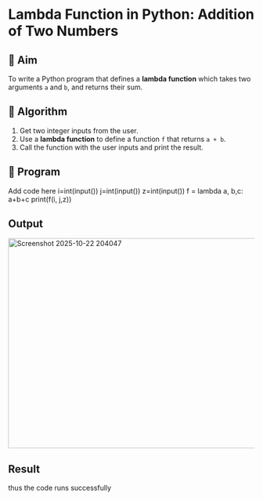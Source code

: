 # Lambda Function in Python: Addition of Two Numbers

## 🎯 Aim
To write a Python program that defines a **lambda function** which takes two arguments `a` and `b`, and returns their sum.

## 🧠 Algorithm
1. Get two integer inputs from the user.
2. Use a **lambda function** to define a function `f` that returns `a + b`.
3. Call the function with the user inputs and print the result.

## 🧾 Program
Add code here
i=int(input())
j=int(input())
z=int(input())
f = lambda a, b,c: a+b+c
print(f(i, j,z))
## Output
<img width="588" height="429" alt="Screenshot 2025-10-22 204047" src="https://github.com/user-attachments/assets/d815c307-f5dc-43f1-a94e-0becfda57d8a" />

## Result
thus the code runs successfully
